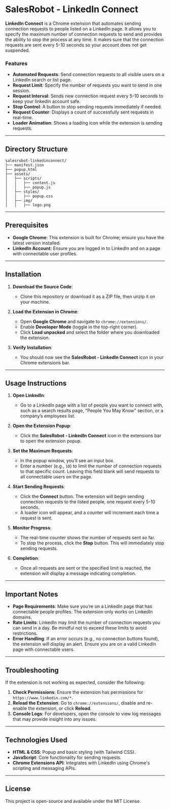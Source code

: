 # SalesRobot - LinkedIn Connect

**LinkedIn Connect** is a Chrome extension that automates sending connection requests to people listed on a LinkedIn page. It allows you to specify the maximum number of connection requests to send and provides the ability to stop the process at any time. It makes sure that the connection requests are sent every 5-10 seconds so your account does not get suspended.

### Features

- **Automated Requests**: Send connection requests to all visible users on a LinkedIn search or list page.
- **Request Limit**: Specify the number of requests you want to send in one session.
- **Request Interval**: Sends new connection request every 5-10 seconds to keep your linkedin account safe.
- **Stop Control**: A button to stop sending requests immediately if needed.
- **Request Counter**: Displays a count of successfully sent requests in real-time.
- **Loader Animation**: Shows a loading icon while the extension is sending requests.

---

## Directory Structure

```
salesrobot-linkedinconnect/
├── manifest.json
├── popup.html
├── assets/
│   ├── scripts/
│   │   ├── content.js
│   │   ├── popup.js
│   ├── styles/
│   │   ├── popup.css
│   ├── img/
│   │   ├── logo.png
```

---

## Prerequisites

- **Google Chrome**: This extension is built for Chrome; ensure you have the latest version installed.
- **LinkedIn Account**: Ensure you are logged in to LinkedIn and on a page with connectable user profiles.

---

## Installation

1. **Download the Source Code**:
   - Clone this repository or download it as a ZIP file, then unzip it on your machine.

2. **Load the Extension in Chrome**:
   - Open **Google Chrome** and navigate to `chrome://extensions/`.
   - Enable **Developer Mode** (toggle in the top-right corner).
   - Click **Load unpacked** and select the folder where you downloaded the extension.

3. **Verify Installation**:
   - You should now see the **SalesRobot - LinkedIn Connect** icon in your Chrome extensions bar.

---

## Usage Instructions

1. **Open LinkedIn**:
   - Go to a LinkedIn page with a list of people you want to connect with, such as a search results page, "People You May Know" section, or a company’s employees list.

2. **Open the Extension Popup**:
   - Click the **SalesRobot - LinkedIn Connect** icon in the extensions bar to open the extension popup.

3. **Set the Maximum Requests**:
   - In the popup window, you’ll see an input box.
   - Enter a number (e.g., `10`) to limit the number of connection requests to that specific count. Leaving this field blank will send requests to all connectable users on the page.

4. **Start Sending Requests**:
   - Click the **Connect** button. The extension will begin sending connection requests to the listed people, one request every 5-10 seconds. 
   - A loader icon will appear, and a counter will increment each time a request is sent.

5. **Monitor Progress**:
   - The real-time counter shows the number of requests sent so far.
   - To stop the process, click the **Stop** button. This will immediately stop sending requests.

6. **Completion**:
   - Once all requests are sent or the specified limit is reached, the extension will display a message indicating completion.

---

## Important Notes

- **Page Requirements**: Make sure you’re on a LinkedIn page that has connectable people profiles. The extension only works on LinkedIn domains.
- **Rate Limits**: LinkedIn may limit the number of connection requests you can send in a day. Be mindful not to exceed these limits to avoid restrictions.
- **Error Handling**: If an error occurs (e.g., no connection buttons found), the extension will display an alert. Ensure you are on a valid LinkedIn page with connectable users.

---

## Troubleshooting

If the extension is not working as expected, consider the following:

1. **Check Permissions**: Ensure the extension has permissions for `https://www.linkedin.com/*`.
2. **Reload the Extension**: Go to `chrome://extensions/`, disable and re-enable the extension, or click **Reload**.
3. **Console Logs**: For developers, open the console to view log messages that may provide insight into any issues.

---

## Technologies Used

- **HTML & CSS**: Popup and basic styling (with Tailwind CSS).
- **JavaScript**: Core functionality for sending requests.
- **Chrome Extensions API**: Integrates with LinkedIn using Chrome's scripting and messaging APIs.

---

## License

This project is open-source and available under the MIT License.
